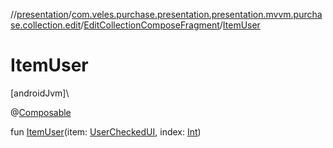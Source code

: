 //[presentation](../../../index.md)/[com.veles.purchase.presentation.presentation.mvvm.purchase.collection.edit](../index.md)/[EditCollectionComposeFragment](index.md)/[ItemUser](-item-user.md)

# ItemUser

[androidJvm]\

@[Composable](https://developer.android.com/reference/kotlin/androidx/compose/runtime/Composable.html)

fun [ItemUser](-item-user.md)(item: [UserCheckedUI](../../com.veles.purchase.presentation.model.user/-user-checked-u-i/index.md), index: [Int](https://kotlinlang.org/api/latest/jvm/stdlib/kotlin/-int/index.html))
